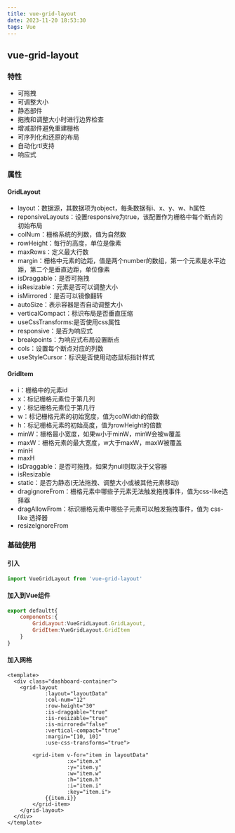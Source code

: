 ```yaml
---
title: vue-grid-layout
date: 2023-11-20 18:53:30
tags: Vue
---
```


## vue-grid-layout

### 特性

- 可拖拽
- 可调整大小
- 静态部件
- 拖拽和调整大小时进行边界检查
- 增减部件避免重建栅格
- 可序列化和还原的布局
- 自动化rtl支持
- 响应式

### 属性

#### GridLayout

- layout：数据源，其数据项为object，每条数据有i、x、y、w、h属性
- reponsiveLayouts：设置responsive为true，该配置作为栅格中每个断点的初始布局
- colNum：栅格系统的列数，值为自然数
- rowHeight：每行的高度，单位是像素
- maxRows：定义最大行数
- margin：栅格中元素的边距，值是两个number的数组，第一个元素是水平边距，第二个是垂直边距，单位像素
- isDraggable：是否可拖拽
- isResizable：元素是否可以调整大小
- isMirrored：是否可以镜像翻转
- autoSize：表示容器是否自动调整大小
- verticalCompact：标识布局是否垂直压缩
- useCssTransforms:是否使用css属性
- responsive：是否为响应式
- breakpoints：为响应式布局设置断点
- cols：设置每个断点对应的列数
- useStyleCursor：标识是否使用动态鼠标指针样式

#### GridItem

- i：栅格中的元素id
- x：标记栅格元素位于第几列
- y：标记栅格元素位于第几行
- w：标记栅格元素的初始宽度，值为colWidth的倍数
- h：标记栅格元素的初始高度，值为rowHeight的倍数
- minW：栅格最小宽度，如果w小于minW，minW会被w覆盖
- maxW：栅格元素的最大宽度，w大于maxW，maxW被覆盖
- minH
- maxH
- isDraggable：是否可拖拽，如果为null则取决于父容器
- isResizable
- static：是否为静态(无法拖拽、调整大小或被其他元素移动)
- dragignoreFrom：栅格元素中哪些子元素无法触发拖拽事件，值为css-like选择器
- dragAllowFrom：标识栅格元素中哪些子元素可以触发拖拽事件，值为 css-like 选择器
- resizeIgnoreFrom

### 基础使用

#### 引入

```js
import VueGridLayout from 'vue-grid-layout'
```

#### 加入到Vue组件

```js
export defaultt{
	components:{
		GridLayout:VueGridLayout.GridLayout,
		GridItem:VueGridLayout.GridItem
	}
}
```

#### 加入网格

```vue
<template>
  <div class="dashboard-container">
    <grid-layout
            :layout="layoutData"
            :col-num="12"
            :row-height="30"
            :is-draggable="true"
            :is-resizable="true"
            :is-mirrored="false"
            :vertical-compact="true"
            :margin="[10, 10]"
            :use-css-transforms="true">

        <grid-item v-for="item in layoutData"
                   :x="item.x"
                   :y="item.y"
                   :w="item.w"
                   :h="item.h"
                   :i="item.i"
                   :key="item.i">
            {{item.i}}
        </grid-item>
    </grid-layout>  
  </div>
</template>
```